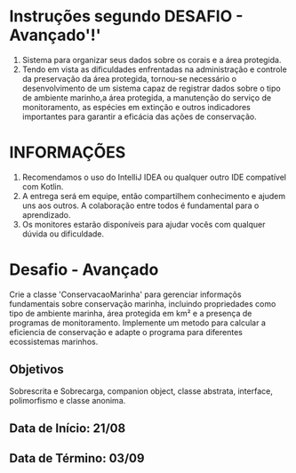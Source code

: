 # Instruções segundo DESAFIO - Avançado'!'

1. Sistema para organizar seus dados sobre os corais e a área protegida.
2. Tendo em vista as dificuldades enfrentadas na administração e controle da preservação da área protegida, tornou-se necessário o desenvolvimento de um sistema capaz de registrar dados sobre o tipo de ambiente marinho,a área protegida, a manutenção do serviço de monitoramento, as espécies em extinção e outros indicadores importantes para garantir a eficácia das ações de conservação.

# INFORMAÇÕES

1. Recomendamos o uso do IntelliJ IDEA ou qualquer outro IDE compatível com Kotlin.
2. A entrega será em equipe, então compartilhem conhecimento e ajudem uns aos outros. 
   A colaboração entre todos é fundamental para o aprendizado.
3. Os monitores estarão disponíveis para ajudar vocês com qualquer dúvida ou dificuldade.

# Desafio - Avançado

 <p> Crie a classe 'ConservacaoMarinha' para gerenciar informaçõs fundamentais sobre conservação marinha, incluindo propriedades como tipo de ambiente marinha, área protegida em km² e a presença de programas de monitoramento. Implemente um metodo para calcular a eficiencia de conservação e adapte o programa para diferentes ecossistemas marinhos.
 
 ## Objetivos
 
 <p>Sobrescrita e Sobrecarga, companion object, classe abstrata, interface, polimorfismo e classe anonima.

## Data de Início: 21/08

## Data de Término: 03/09